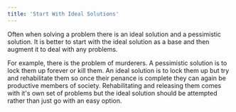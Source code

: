 ```yaml
---
title: 'Start With Ideal Solutions'
---
```


Often when solving a problem there is an ideal solution and a pessimistic solution. It is better to start with the ideal solution as a base and then augment it to deal with any problems.

For example, there is the problem of murderers. A pessimistic solution is to lock them up forever or kill them. An ideal solution is to lock them up but try and rehabilitate them so once their penance is complete they can again be productive members of society. Rehabilitating and releasing them comes with it's own set of problems but the ideal solution should be attempted rather than just go with an easy option.
